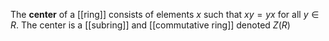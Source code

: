 The **center** of a [[ring]] consists of elements $x$ such that $xy=yx$ for all $y \in R$. The center is a [[subring]] and [[commutative ring]] denoted $Z(R)$